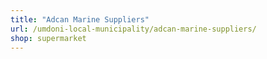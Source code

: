 ```yaml
---
title: "Adcan Marine Suppliers"
url: /umdoni-local-municipality/adcan-marine-suppliers/
shop: supermarket
---
```


